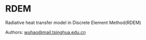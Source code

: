 # RDEM
Radiative heat transfer model in Discrete Element Method(RDEM) 

Authors: wuhao@mail.tsinghua.edu.cn

